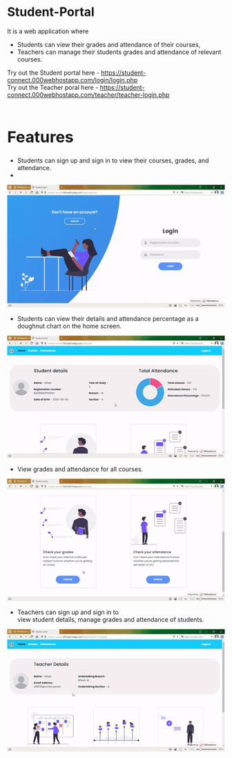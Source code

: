 # Student-Portal
It is a web application where
<br>
* Students can view their grades and attendance of their courses,<br>
* Teachers can manage their students grades and attendance of relevant courses.

Try out the Student portal here - https://student-connect.000webhostapp.com/login/login.php
<br>
Try out the Teacher poral here - https://student-connect.000webhostapp.com/teacher/teacher-login.php
<br>
<br>
<h1 style="font-size: 36px;">Features</h1>

* Students can sign up and sign in to view their courses, grades, and attendance.<br>
* <br>

![](https://github.com/ishan9678/Student-Portal/blob/main/gif/ezgif.com-optimize.gif)

* Students can view their details and attendance percentage as a doughnut chart on the home screen.<br>

![](https://github.com/ishan9678/Student-Portal/blob/main/gif/ezgif.com-video-to-gif.gif)

* View grades and attendance for all courses.<br>

![](https://github.com/ishan9678/Student-Portal/blob/main/gif/ezgif.com-optimize%20(1).gif)

* Teachers can sign up and sign in to<br>
  view student details, manage grades and attendance of students.<br>

![](https://github.com/ishan9678/Student-Portal/blob/main/gif/ezgif.com-video-to-gif%20(1).gif)


